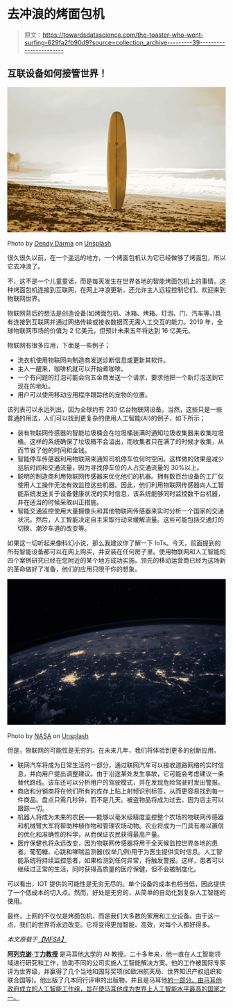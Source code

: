 # 去冲浪的烤面包机

> 原文：<https://towardsdatascience.com/the-toaster-who-went-surfing-629fa2fb90d9?source=collection_archive---------39----------------------->

## 互联设备如何接管世界！

![](img/696bf8313f622e8005dd35502e0a0c93.png)

Photo by [Dendy Darma](https://unsplash.com/@dds_works?utm_source=medium&utm_medium=referral) on [Unsplash](https://unsplash.com?utm_source=medium&utm_medium=referral)

很久很久以前，在一个遥远的地方，一个烤面包机认为它已经做够了烤面包，所以它去冲浪了。

不，这不是一个儿童童话，而是每天发生在世界各地的智能烤面包机上的事情。这种烤面包机连接到互联网，在网上冲浪更新，还允许主人远程控制它们。欢迎来到物联网世界。

物联网背后的想法是创造设备(如烤面包机、冰箱、烤箱、灯泡、门、汽车等。)具有连接到互联网并通过网络传输或接收数据而无需人工交互的能力。2019 年，全球物联网市场的价值为 2 亿美元，但预计未来五年将达到 16 亿美元。

物联网有很多应用，下面是一些例子；

*   洗衣机使用物联网向制造商发送诊断信息或更新其软件。
*   主人一醒来，咖啡机就可以开始煮咖啡。
*   一个有问题的灯泡可能会向五金商发送一个请求，要求他把一个新灯泡送到它现在的地址。
*   用户可以使用移动应用程序跟踪他的宠物的位置。

该列表可以永远列出，因为全球约有 230 亿台物联网设备。当然，这些只是一些普通的用法，人们可以找到更复杂的使用人工智能(AI)的例子，如下所示；

*   装有物联网传感器的智能垃圾桶会在垃圾桶装满时通知垃圾收集器来收集垃圾桶。这样的系统确保了垃圾箱不会溢出，而收集者只在满了的时候才收集，从而节省了他的时间和金钱。
*   智能停车传感器利用物联网来通知司机停车位何时空闲。这样做的效果是减少巡航时间和交通流量，因为寻找停车位的人占交通流量的 30%以上。
*   聪明的制造商利用物联网传感器来优化他们的机器。拥有数百台设备的工厂仅使用人工操作无法有效监控这些机器。因此，他们利用物联网传感器向人工智能系统发送关于设备健康状况的实时信息，该系统能够同时监控数千台机器，并在适当的时候采取纠正措施。
*   智能交通监控使用大量摄像头和其他物联网传感器来实时分析一个国家的交通状况。然后，人工智能决定自主采取行动来缓解流量。这些可能包括交通灯的切换、潮汐车道的改变等。

如果这一切听起来像科幻小说，那么我建议你了解一下 IoTs。今天，前面提到的所有智能设备都可以在网上购买，并安装在任何房子里。使用物联网和人工智能的四个案例研究已经在您附近的某个地方成功实施。领先的移动运营商已经为这场新的革命做好了准备，他们的应用只限于你的想象。

![](img/e820ebfc4400e9d2fc32a624838be264.png)

Photo by [NASA](https://unsplash.com/@nasa?utm_source=medium&utm_medium=referral) on [Unsplash](https://unsplash.com?utm_source=medium&utm_medium=referral)

但是，物联网的可能性是无穷的。在未来几年，我们将体验到更多的创新应用。

*   联网汽车将成为日常生活的一部分，通过联网汽车可以接收道路网络的实时信息，并向用户提出调整建议。由于沿途某处发生事故，它可能会考虑建议一条替代路线。该车还可以分析用户的驾驶模式，并在发现危险驾驶时发出警报。
*   商店和分销商将在他们所有的库存上贴上射频识别标签，从而更容易找到每一件商品。盘点只需几秒钟，而不是几天。被盗物品将成为过去，因为店主可以跟踪一切。
*   机器人将成为未来的农民——能够以毫米级精度监控整个农场的物联网传感器和机械臂大军将帮助种植作物和管理农场动物。农业将成为一门具有难以置信的优化和准确性的科学，从而保证农民获得最高产量。
*   医疗保健也将永远改变，因为物联网传感器将用于全天候监控世界各地的患者。葡萄糖、心跳和哮喘监测器(仅举几例)用于为医生提供实时信息。人工智能系统将持续监控患者，如果检测到任何异常，将触发警报。这样，患者可以继续过正常的生活，同时获得高质量的医疗保健，但不会被制度化。

可以看出，IOT 提供的可能性是无穷无尽的。单个设备的成本也相当低，因此提供了一个低成本的切入点。然而，好处是无穷的，从简单的自动化到复杂人工智能的使用。

最终，上网的不仅仅是烤面包机，而是我们大多数的家用和工业设备。由于这一点，我们的世界将永远改变。它将变得更加智能、高效，对每个人都好得多。

*本文原载于*[*【MFSA】*](https://www.mfsa.mt/publication/the-toaster-who-went-surfing/)

[**阿列克谢·丁力教授**](http://www.dingli.org/) 是马耳他[大学](https://www.um.edu.mt/)的 AI 教授。二十多年来，他一直在人工智能领域进行研究和工作，协助不同的公司实施人工智能解决方案。他的工作被国际专家评为世界级，并赢得了几个当地和国际奖项(如欧洲航天局、世界知识产权组织和联合国等)。他出版了几本同行评审的出版物，并且是马耳他[的一部分。由马耳他政府成立的人工智能工作组，旨在使马耳他成为世界上人工智能水平最高的国家之一。](https://malta.ai/)